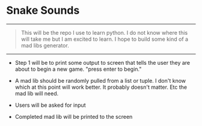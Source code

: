 # __Snake Sounds__
___
>This will be the repo I use to learn python.
I do not know where this will take me but I am excited to learn.
I hope to build some kind of a mad libs generator.
___


* Step 1 will be to print some output to screen that tells the user they
are about to begin a new game. "press enter to begin."

* A mad lib should be randomly pulled from a
list or tuple. I don't know which at this point will work better.
It probably doesn't matter. Etc the mad lib will need.

* Users will be asked for input

* Completed mad lib will be printed to the screen
